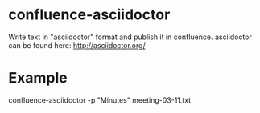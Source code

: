 # confluence-asciidoctor
Write text in "asciidoctor" format and publish it in confluence.
asciidoctor can be found here: http://asciidoctor.org/

# Example
confluence-asciidoctor -p "Minutes" meeting-03-11.txt


